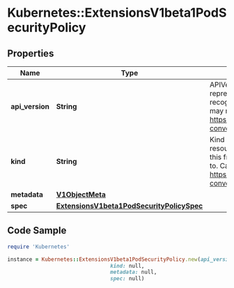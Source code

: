 # Kubernetes::ExtensionsV1beta1PodSecurityPolicy

## Properties

Name | Type | Description | Notes
------------ | ------------- | ------------- | -------------
**api_version** | **String** | APIVersion defines the versioned schema of this representation of an object. Servers should convert recognized schemas to the latest internal value, and may reject unrecognized values. More info: https://git.k8s.io/community/contributors/devel/api-conventions.md#resources | [optional] 
**kind** | **String** | Kind is a string value representing the REST resource this object represents. Servers may infer this from the endpoint the client submits requests to. Cannot be updated. In CamelCase. More info: https://git.k8s.io/community/contributors/devel/api-conventions.md#types-kinds | [optional] 
**metadata** | [**V1ObjectMeta**](V1ObjectMeta.md) |  | [optional] 
**spec** | [**ExtensionsV1beta1PodSecurityPolicySpec**](ExtensionsV1beta1PodSecurityPolicySpec.md) |  | [optional] 

## Code Sample

```ruby
require 'Kubernetes'

instance = Kubernetes::ExtensionsV1beta1PodSecurityPolicy.new(api_version: null,
                                 kind: null,
                                 metadata: null,
                                 spec: null)
```



